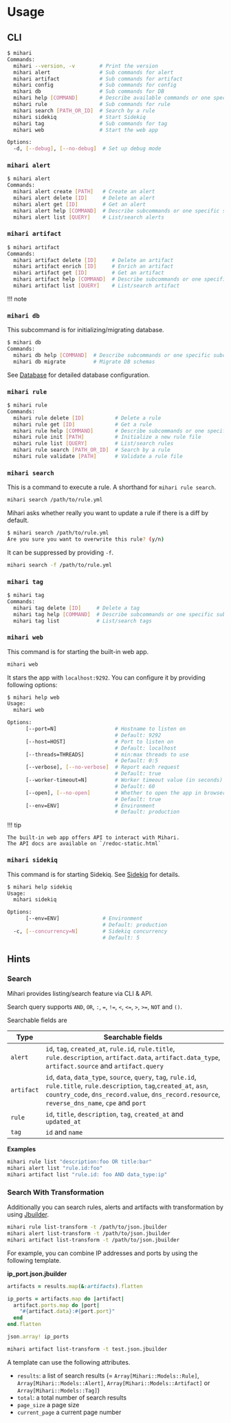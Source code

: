 # Usage

## CLI

```bash
$ mihari
Commands:
  mihari --version, -v        # Print the version
  mihari alert                # Sub commands for alert
  mihari artifact             # Sub commands for artifact
  mihari config               # Sub commands for config
  mihari db                   # Sub commands for DB
  mihari help [COMMAND]       # Describe available commands or one specific command
  mihari rule                 # Sub commands for rule
  mihari search [PATH_OR_ID]  # Search by a rule
  mihari sidekiq              # Start Sidekiq
  mihari tag                  # Sub commands for tag
  mihari web                  # Start the web app

Options:
  -d, [--debug], [--no-debug]  # Set up debug mode
```

### `mihari alert`

```bash
$ mihari alert
Commands:
  mihari alert create [PATH]   # Create an alert
  mihari alert delete [ID]     # Delete an alert
  mihari alert get [ID]        # Get an alert
  mihari alert help [COMMAND]  # Describe subcommands or one specific subcommand
  mihari alert list [QUERY]    # List/search alerts
```

### `mihari artifact`

```bash
$ mihari artifact
Commands:
  mihari artifact delete [ID]     # Delete an artifact
  mihari artifact enrich [ID]     # Enrich an artifact
  mihari artifact get [ID]        # Get an artifact
  mihari artifact help [COMMAND]  # Describe subcommands or one specific subcommand
  mihari artifact list [QUERY]    # List/search artifact
```

!!! note

### `mihari db`

This subcommand is for initializing/migrating database.

```bash
$ mihari db
Commands:
  mihari db help [COMMAND]  # Describe subcommands or one specific subcommand
  mihari db migrate         # Migrate DB schemas
```

See [Database](./emitters/database.md) for detailed database configuration.

### `mihari rule`

```bash
$ mihari rule
Commands:
  mihari rule delete [ID]          # Delete a rule
  mihari rule get [ID]             # Get a rule
  mihari rule help [COMMAND]       # Describe subcommands or one specific subcommand
  mihari rule init [PATH]          # Initialize a new rule file
  mihari rule list [QUERY]         # List/search rules
  mihari rule search [PATH_OR_ID]  # Search by a rule
  mihari rule validate [PATH]      # Validate a rule file
```

### `mihari search`

This is a command to execute a rule. A shorthand for `mihari rule search`.

```bash
mihari search /path/to/rule.yml
```

Mihari asks whether really you want to update a rule if there is a diff by default.

```bash
$ mihari search /path/to/rule.yml
Are you sure you want to overwrite this rule? (y/n)
```

It can be suppressed by providing `-f`.

```bash
mihari search -f /path/to/rule.yml
```

### `mihari tag`

```bash
$ mihari tag
Commands:
  mihari tag delete [ID]     # Delete a tag
  mihari tag help [COMMAND]  # Describe subcommands or one specific subcommand
  mihari tag list            # List/search tags
```

### `mihari web`

This command is for starting the built-in web app.

```bash
mihari web
```

It stars the app with `localhost:9292`. You can configure it by providing following options:

```bash
$ mihari help web
Usage:
  mihari web

Options:
      [--port=N]                   # Hostname to listen on
                                   # Default: 9292
      [--host=HOST]                # Port to listen on
                                   # Default: localhost
      [--threads=THREADS]          # min:max threads to use
                                   # Default: 0:5
      [--verbose], [--no-verbose]  # Report each request
                                   # Default: true
      [--worker-timeout=N]         # Worker timeout value (in seconds)
                                   # Default: 60
      [--open], [--no-open]        # Whether to open the app in browser or not
                                   # Default: true
      [--env=ENV]                  # Environment
                                   # Default: production
```

!!! tip

    The built-in web app offers API to interact with Mihari.
    The API docs are available on `/redoc-static.html`

### `mihari sidekiq`

This command is for starting Sidekiq. See [Sidekiq](./tips/sidekiq.md) for details.

```bash
$ mihari help sidekiq
Usage:
  mihari sidekiq

Options:
      [--env=ENV]              # Environment
                               # Default: production
  -c, [--concurrency=N]        # Sidekiq concurrency
                               # Default: 5
```

## Hints

### Search

Mihari provides listing/search feature via CLI & API.

Search query supports `AND`, `OR`, `:`, `=`, `!=`, `<`, `<=`, `>`, `>=`, `NOT` and `()`.

Searchable fields are

| Type       | Searchable fields                                                                                                                                                                                                            |
| ---------- | ---------------------------------------------------------------------------------------------------------------------------------------------------------------------------------------------------------------------------- |
| `alert`    | `id`, `tag`, `created_at`, `rule.id`, `rule.title`, `rule.description`, `artifact.data`, `artifact.data_type`, `artifact.source` and `artifact.query`                                                                        |
| `artifact` | `id`, `data`, `data_type`, `source`, `query`, `tag`, `rule.id`, `rule.title`, `rule.description`, `tag`,`created_at`, `asn`, `country_code`, `dns_record.value`, `dns_record.resource`, `reverse_dns_name`, `cpe` and `port` |
| `rule`     | `id`, `title`, `description`, `tag`, `created_at` and `updated_at`                                                                                                                                                           |
| `tag`      | `id` and `name`                                                                                                                                                                                                              |

**Examples**

```bash
mihari rule list "description:foo OR title:bar"
mihari alert list "rule.id:foo"
mihari artifact list "rule.id: foo AND data_type:ip"
```

### Search With Transformation

Additionally you can search rules, alerts and artifacts with transformation by using [Jbuilder](https://github.com/rails/jbuilder).

```bash
mihari rule list-transform -t /path/to/json.jbuilder
mihari alert list-transform -t /path/to/json.jbuilder
mihari artifact list-transform -t /path/to/json.jbuilder
```

For example, you can combine IP addresses and ports by using the following template.

**ip_port.json.jbuilder**

```ruby
artifacts = results.map(&:artifacts).flatten

ip_ports = artifacts.map do |artifact|
  artifact.ports.map do |port|
    "#{artifact.data}:#{port.port}"
  end
end.flatten

json.array! ip_ports
```

```bash
mihari artifact list-transform -t test.json.jbuilder
```

A template can use the following attributes.

- `results`: a list of search results (= `Array[Mihari::Models::Rule]`, `Array[Mihari::Models::Alert]`, `Array[Mihari::Models::Artifact]` or `Array[Mihari::Models::Tag]`)
- `total`: a total number of search results
- `page_size` a page size
- `current_page` a current page number
